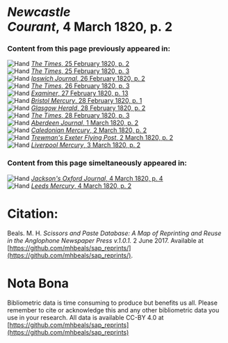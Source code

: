 # *Newcastle Courant*, 4 March 1820, p. 2  
  
### Content from this page previously appeared in:  
![Hand](http://scissorsandpaste.net/wp-content/uploads/2017/06/smallhandpointer.png) [*The Times*, 25 February 1820, p. 2](https://mhbeals.github.io/sap_html/The-Times/The-Times-25-February-1820-p-2)  
![Hand](http://scissorsandpaste.net/wp-content/uploads/2017/06/smallhandpointer.png) [*The Times*, 25 February 1820, p. 3](https://mhbeals.github.io/sap_html/The-Times/The-Times-25-February-1820-p-3)  
![Hand](http://scissorsandpaste.net/wp-content/uploads/2017/06/smallhandpointer.png) [*Ipswich Journal*, 26 February 1820, p. 2](https://mhbeals.github.io/sap_html/Ipswich-Journal/Ipswich-Journal-26-February-1820-p-2)  
![Hand](http://scissorsandpaste.net/wp-content/uploads/2017/06/smallhandpointer.png) [*The Times*, 26 February 1820, p. 3](https://mhbeals.github.io/sap_html/The-Times/The-Times-26-February-1820-p-3)  
![Hand](http://scissorsandpaste.net/wp-content/uploads/2017/06/smallhandpointer.png) [*Examiner*, 27 February 1820, p. 13](https://mhbeals.github.io/sap_html/Examiner/Examiner-27-February-1820-p-13)  
![Hand](http://scissorsandpaste.net/wp-content/uploads/2017/06/smallhandpointer.png) [*Bristol Mercury*, 28 February 1820, p. 1](https://mhbeals.github.io/sap_html/Bristol-Mercury/Bristol-Mercury-28-February-1820-p-1)  
![Hand](http://scissorsandpaste.net/wp-content/uploads/2017/06/smallhandpointer.png) [*Glasgow Herald*, 28 February 1820, p. 2](https://mhbeals.github.io/sap_html/Glasgow-Herald/Glasgow-Herald-28-February-1820-p-2)  
![Hand](http://scissorsandpaste.net/wp-content/uploads/2017/06/smallhandpointer.png) [*The Times*, 28 February 1820, p. 3](https://mhbeals.github.io/sap_html/The-Times/The-Times-28-February-1820-p-3)  
![Hand](http://scissorsandpaste.net/wp-content/uploads/2017/06/smallhandpointer.png) [*Aberdeen Journal*, 1 March 1820, p. 2](https://mhbeals.github.io/sap_html/Aberdeen-Journal/Aberdeen-Journal-1-March-1820-p-2)  
![Hand](http://scissorsandpaste.net/wp-content/uploads/2017/06/smallhandpointer.png) [*Caledonian Mercury*, 2 March 1820, p. 2](https://mhbeals.github.io/sap_html/Caledonian-Mercury/Caledonian-Mercury-2-March-1820-p-2)  
![Hand](http://scissorsandpaste.net/wp-content/uploads/2017/06/smallhandpointer.png) [*Trewman's Exeter Flying Post*, 2 March 1820, p. 2](https://mhbeals.github.io/sap_html/Trewman's-Exeter-Flying-Post/Trewman's-Exeter-Flying-Post-2-March-1820-p-2)  
![Hand](http://scissorsandpaste.net/wp-content/uploads/2017/06/smallhandpointer.png) [*Liverpool Mercury*, 3 March 1820, p. 2](https://mhbeals.github.io/sap_html/Liverpool-Mercury/Liverpool-Mercury-3-March-1820-p-2)  
  
### Content from this page simeltaneously appeared in:  
![Hand](http://scissorsandpaste.net/wp-content/uploads/2017/06/smallhandpointer.png) [*Jackson's Oxford Journal*, 4 March 1820, p. 4](https://mhbeals.github.io/sap_html/Jackson's-Oxford-Journal/Jackson's-Oxford-Journal-4-March-1820-p-4)  
![Hand](http://scissorsandpaste.net/wp-content/uploads/2017/06/smallhandpointer.png) [*Leeds Mercury*, 4 March 1820, p. 2](https://mhbeals.github.io/sap_html/Leeds-Mercury/Leeds-Mercury-4-March-1820-p-2)  


# Citation: 

Beals. M. H. *Scissors and Paste Database: A Map of Reprinting and Reuse in the Anglophone Newspaper Press v.1.0.1.* 2 June 2017. Available at [https://github.com/mhbeals/sap_reprints/](https://github.com/mhbeals/sap_reprints/). 

# Nota Bona

Bibliometric data is time consuming to produce but benefits us all. Please remember to cite or acknowledge this and any other bibliometric data you use in your research. All data is available CC-BY 4.0 at [https://github.com/mhbeals/sap_reprints](https://github.com/mhbeals/sap_reprints)